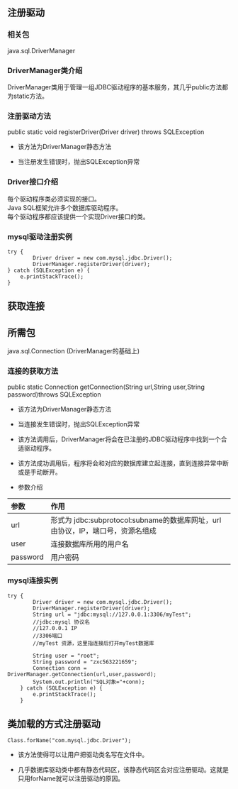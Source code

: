 ## 注册驱动
### 相关包 
java.sql.DriverManager

### DriverManager类介绍
DriverManager类用于管理一组JDBC驱动程序的基本服务，其几乎public方法都为static方法。

### 注册驱动方法
public static void registerDriver(Driver driver) throws SQLException

* 该方法为DriverManager静态方法

* 当注册发生错误时，抛出SQLException异常
                  
### Driver接口介绍
每个驱动程序类必须实现的接口。  
Java SQL框架允许多个数据库驱动程序。  
每个驱动程序都应该提供一个实现Driver接口的类。  

### mysql驱动注册实例

    try {
            Driver driver = new com.mysql.jdbc.Driver();
            DriverManager.registerDriver(driver);
    } catch (SQLException e) {
        e.printStackTrace();
    }

## 获取连接
## 所需包
java.sql.Connection (DriverManager的基础上)
### 连接的获取方法
public static Connection getConnection(String url,String user,String password)throws SQLException

* 该方法为DriverManager静态方法

* 当连接发生错误时，抛出SQLException异常

* 该方法调用后，DriverManager将会在已注册的JDBC驱动程序中找到一个合适驱动程序。

* 该方法成功调用后，程序将会和对应的数据库建立起连接，直到连接异常中断或是手动断开。

* 参数介绍

| 参数 | 作用 |
|:--|:--|
| url | 形式为 jdbc:subprotocol:subname的数据库网址，url由协议，IP，端口号，资源名组成|
| user | 连接数据库所用的用户名 |
| password | 用户密码 |

### mysql连接实例

    try {
            Driver driver = new com.mysql.jdbc.Driver();
            DriverManager.registerDriver(driver);
            String url = "jdbc:mysql://127.0.0.1:3306/myTest";
            //jdbc:mysql 协议名
            //127.0.0.1 IP
            //3306端口
            //myTest 资源，这里指连接后打开myTest数据库
            
            String user = "root";
            String password = "zxc563221659";
            Connection conn = DriverManager.getConnection(url,user,password);
            System.out.println("SQL对象="+conn);
        } catch (SQLException e) {
            e.printStackTrace();
        }
        
## 类加载的方式注册驱动

    Class.forName("com.mysql.jdbc.Driver");
    
* 该方法使得可以让用户把驱动类名写在文件中。

* 几乎数据库驱动类中都有静态代码区，该静态代码区会对应注册驱动。这就是只用forName就可以注册驱动的原因。